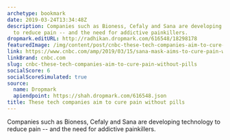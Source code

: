 ```yaml
---
archetype: bookmark
date: 2019-03-24T13:34:48Z
description: Companies such as Bioness, Cefaly and Sana are developing technology
  to reduce pain -- and the need for addictive painkillers.
dropmark.editURL: http://radhikan.dropmark.com/616548/18298178
featuredImage: /img/content/post/cnbc-these-tech-companies-aim-to-cure-pain-without-pills.jpg
link: https://www.cnbc.com/amp/2019/03/15/sana-mask-aims-to-cure-pain-without-pills-prevent-opioid-addiction.html
linkBrand: cnbc.com
slug: cnbc-these-tech-companies-aim-to-cure-pain-without-pills
socialScore: 6
socialScoreSimulated: true
source:
  name: Dropmark
  apiendpoint: https://shah.dropmark.com/616548.json
title: These tech companies aim to cure pain without pills
---
```

Companies such as Bioness, Cefaly and Sana are developing technology to reduce pain -- and the need for addictive painkillers.